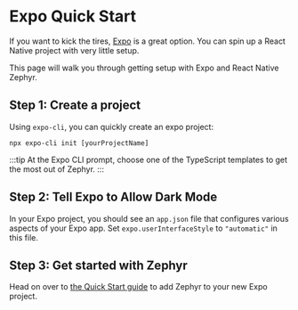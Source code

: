 # Expo Quick Start

If you want to kick the tires, [Expo](https://expo.dev/) is a great option. You can spin up a React Native project with very little setup.

This page will walk you through getting setup with Expo and React Native Zephyr.

## Step 1: Create a project

Using `expo-cli`, you can quickly create an expo project:

```shell
npx expo-cli init [yourProjectName]
```

:::tip
At the Expo CLI prompt, choose one of the TypeScript templates to get the most out of Zephyr.
:::

## Step 2: Tell Expo to Allow Dark Mode

In your Expo project, you should see an `app.json` file that configures various aspects of your Expo app. Set `expo.userInterfaceStyle` to `"automatic"` in this file.

## Step 3: Get started with Zephyr

Head on over to [the Quick Start guide](../quick-start.md) to add Zephyr to your new Expo project.
